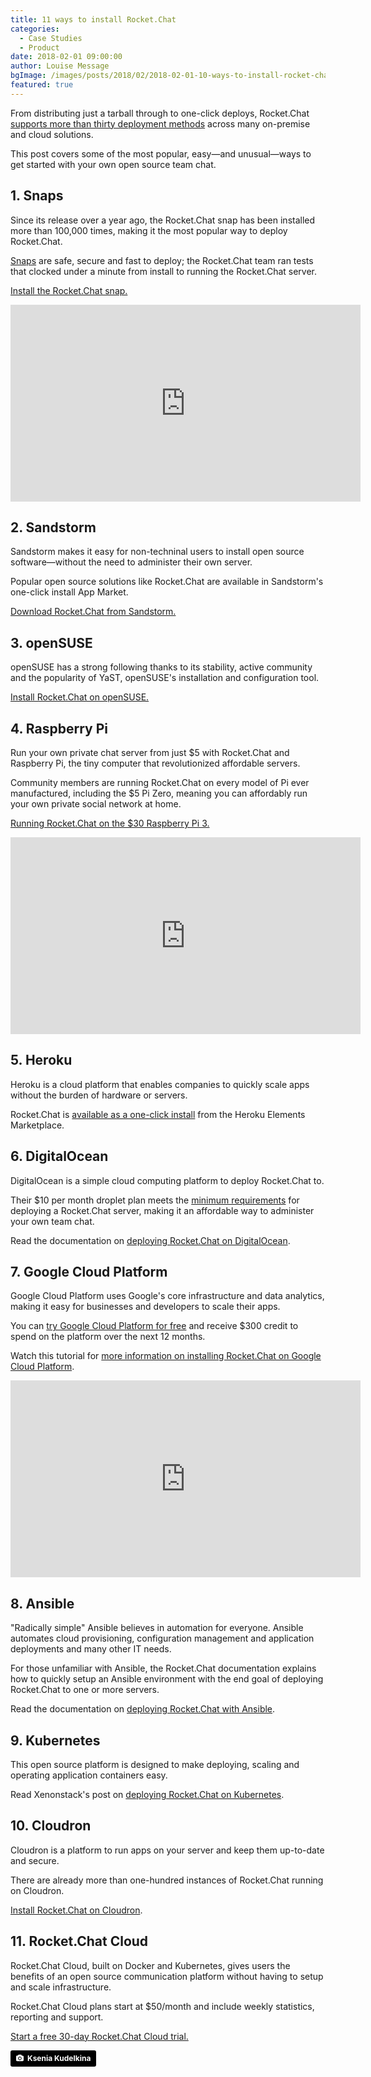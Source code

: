 ```yaml
---
title: 11 ways to install Rocket.Chat
categories:
  - Case Studies
  - Product
date: 2018-02-01 09:00:00
author: Louise Message
bgImage: /images/posts/2018/02/2018-02-01-10-ways-to-install-rocket-chat/cover.jpg
featured: true
---
```


From distributing just a tarball through to one-click deploys, Rocket.Chat
<a target="_blank" href="https://rocket.chat/docs/installation/">supports more than thirty deployment methods</a> across many on-premise and cloud solutions.

This post covers some of the most popular, easy—and unusual—ways to get started with your own open source team chat.

## 1. Snaps

Since its release over a year ago, the Rocket.Chat snap has been installed more than 100,000 times, making it the most popular way to deploy Rocket.Chat.

<a target="_blank" href="https://snapcraft.io">Snaps</a> are safe, secure and fast to deploy; the Rocket.Chat team ran tests that clocked under a minute from install to running the Rocket.Chat server.

<a target="_blank" href="https://rocket.chat/docs/installation/manual-installation/ubuntu/snaps/">Install the Rocket.Chat snap.</a>

<iframe width="560" height="315" src="https://www.youtube.com/embed/sx1nqxThib8" frameborder="0" allow="autoplay; encrypted-media" allowfullscreen></iframe>

## 2. Sandstorm

Sandstorm makes it easy for non-techninal users to install open source software—without the need to administer their own server.

Popular open source solutions like Rocket.Chat are available in Sandstorm's one-click install App Market.

<a target="_blank" href="https://apps.sandstorm.io/app/vfnwptfn02ty21w715snyyczw0nqxkv3jvawcah10c6z7hj1hnu0">Download Rocket.Chat from Sandstorm.</a>

## 3. openSUSE

openSUSE has a strong following thanks to its stability, active community and the popularity of YaST, openSUSE's installation and configuration tool.

<a target="_blank" href="https://rocket.chat/docs/installation/manual-installation/opensuse/">Install Rocket.Chat on openSUSE.</a>

## 4. Raspberry Pi

Run your own private chat server from just $5 with Rocket.Chat and Raspberry Pi, the tiny computer that revolutionized affordable servers.

Community members are running Rocket.Chat on every model of Pi ever manufactured, including the $5 Pi Zero, meaning you can affordably run your own private social network at home.

<a target="_blank" href="https://github.com/RocketChat/Rocket.Chat.RaspberryPi">Running Rocket.Chat on the $30 Raspberry Pi 3.</a>

<iframe width="560" height="315" src="https://www.youtube.com/embed/BevcvRLsa9Y" frameborder="0" allow="autoplay; encrypted-media" allowfullscreen></iframe>

## 5. Heroku

Heroku is a cloud platform that enables companies to quickly scale apps without the burden of hardware or servers.

Rocket.Chat is <a target="_blank" href="https://elements.heroku.com/buttons/rocketchat/rocket.chat">available as a one-click install</a> from the Heroku Elements Marketplace.

## 6. DigitalOcean

DigitalOcean is a simple cloud computing platform to deploy Rocket.Chat to.

Their $10 per month droplet plan meets the <a target="_blank" href="https://rocket.chat/docs/installation/minimum-requirements/">minimum requirements</a> for deploying a Rocket.Chat server, making it an affordable way to administer your own team chat.

Read the documentation on <a target="_blank" href="https://rocket.chat/docs/installation/paas-deployments/digital-ocean/">deploying Rocket.Chat on DigitalOcean</a>.

## 7. Google Cloud Platform

Google Cloud Platform uses Google's core infrastructure and data analytics, making it easy for businesses and developers to scale their apps.

You can <a target="_blank" href="https://console.cloud.google.com/freetrial">try Google Cloud Platform for free</a> and receive $300 credit to spend on the platform over the next 12 months.

Watch this tutorial for <a target="_blank" href="https://www.youtube.com/watch?v=BeWmFX6-a5w">more information on installing Rocket.Chat on Google Cloud Platform</a>.

<iframe width="560" height="315" src="https://www.youtube.com/embed/BeWmFX6-a5w" frameborder="0" allow="autoplay; encrypted-media" allowfullscreen></iframe>

## 8. Ansible

"Radically simple" Ansible believes in automation for everyone. Ansible automates cloud provisioning, configuration management and application deployments and many other IT needs.

For those unfamiliar with Ansible, the Rocket.Chat documentation explains how to quickly setup an Ansible environment with the end goal of deploying Rocket.Chat to one or more servers.

Read the documentation on <a target="_blank" href="https://rocket.chat/docs/installation/automation-tools/ansible/">deploying Rocket.Chat with Ansible</a>.

## 9. Kubernetes

This open source platform is designed to make deploying, scaling and operating application containers easy.

Read Xenonstack's post on <a target="_blank" href="https://www.xenonstack.com/blog/devops/how-to-deploy-rocket-chat-on-kubernetes">deploying Rocket.Chat on Kubernetes</a>.

## 10. Cloudron

Cloudron is a platform to run apps on your server and keep them up-to-date and secure.

There are already more than one-hundred instances of Rocket.Chat running on Cloudron.

<a target="_blank" href="https://cloudron.io/store/chat.rocket.cloudronapp.html">Install Rocket.Chat on Cloudron</a>.

## 11. Rocket.Chat Cloud

Rocket.Chat Cloud, built on Docker and Kubernetes, gives users the benefits of an open source communication platform without having to setup and scale infrastructure.

Rocket.Chat Cloud plans start at $50/month and include weekly statistics, reporting and support.

<a target="_blank" href="https://rocket.chat/cloud">Start a free 30-day Rocket.Chat Cloud trial.</a>

<a style="background-color:black;color:white;text-decoration:none;padding:4px 6px;font-family:-apple-system, BlinkMacSystemFont, &quot;San Francisco&quot;, &quot;Helvetica Neue&quot;, Helvetica, Ubuntu, Roboto, Noto, &quot;Segoe UI&quot;, Arial, sans-serif;font-size:12px;font-weight:bold;line-height:1.2;display:inline-block;border-radius:3px;" href="https://unsplash.com/@kseny?utm_medium=referral&amp;utm_campaign=photographer-credit&amp;utm_content=creditBadge" target="_blank" rel="noopener noreferrer" title="Download free do whatever you want high-resolution photos from Ksenia Kudelkina"><span style="display:inline-block;padding:2px 3px;"><svg xmlns="http://www.w3.org/2000/svg" style="height:12px;width:auto;position:relative;vertical-align:middle;top:-1px;fill:white;" viewBox="0 0 32 32"><title>unsplash-logo</title><path d="M20.8 18.1c0 2.7-2.2 4.8-4.8 4.8s-4.8-2.1-4.8-4.8c0-2.7 2.2-4.8 4.8-4.8 2.7.1 4.8 2.2 4.8 4.8zm11.2-7.4v14.9c0 2.3-1.9 4.3-4.3 4.3h-23.4c-2.4 0-4.3-1.9-4.3-4.3v-15c0-2.3 1.9-4.3 4.3-4.3h3.7l.8-2.3c.4-1.1 1.7-2 2.9-2h8.6c1.2 0 2.5.9 2.9 2l.8 2.4h3.7c2.4 0 4.3 1.9 4.3 4.3zm-8.6 7.5c0-4.1-3.3-7.5-7.5-7.5-4.1 0-7.5 3.4-7.5 7.5s3.3 7.5 7.5 7.5c4.2-.1 7.5-3.4 7.5-7.5z"></path></svg></span><span style="display:inline-block;padding:2px 3px;">Ksenia Kudelkina</span></a>
